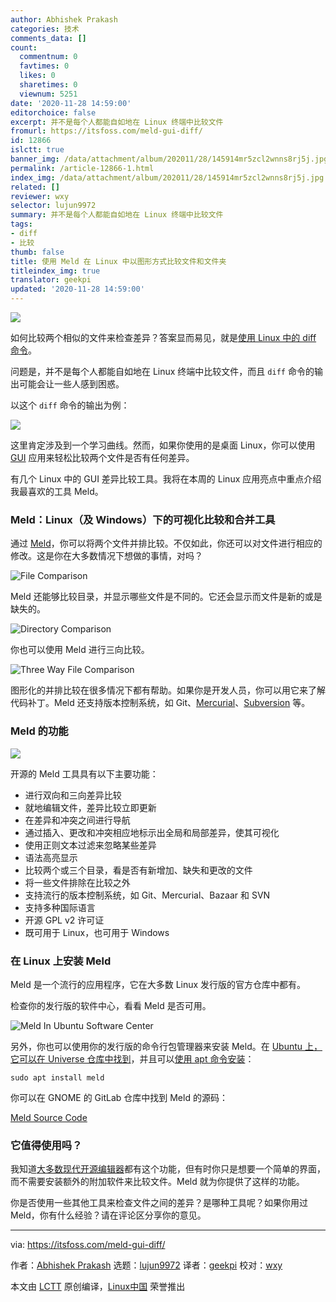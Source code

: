 ```yaml
---
author: Abhishek Prakash
categories: 技术
comments_data: []
count:
  commentnum: 0
  favtimes: 0
  likes: 0
  sharetimes: 0
  viewnum: 5251
date: '2020-11-28 14:59:00'
editorchoice: false
excerpt: 并不是每个人都能自如地在 Linux 终端中比较文件
fromurl: https://itsfoss.com/meld-gui-diff/
id: 12866
islctt: true
banner_img: /data/attachment/album/202011/28/145914mr5zcl2wnns8rj5j.jpg
permalink: /article-12866-1.html
index_img: /data/attachment/album/202011/28/145914mr5zcl2wnns8rj5j.jpg.thumb.jpg
related: []
reviewer: wxy
selector: lujun9972
summary: 并不是每个人都能自如地在 Linux 终端中比较文件
tags:
- diff
- 比较
thumb: false
title: 使用 Meld 在 Linux 中以图形方式比较文件和文件夹
titleindex_img: true
translator: geekpi
updated: '2020-11-28 14:59:00'
---
```


![](/data/attachment/album/202011/28/145914mr5zcl2wnns8rj5j.jpg)


如何比较两个相似的文件来检查差异？答案显而易见，就是[使用 Linux 中的 diff 命令](https://linuxhandbook.com/diff-command/)。


问题是，并不是每个人都能自如地在 Linux 终端中比较文件，而且 `diff` 命令的输出可能会让一些人感到困惑。


以这个 `diff` 命令的输出为例：


![](/data/attachment/album/202011/28/150137anmhkwoqpqd2cfnc.png)


这里肯定涉及到一个学习曲线。然而，如果你使用的是桌面 Linux，你可以使用 [GUI](https://itsfoss.com/gui-cli-tui/) 应用来轻松比较两个文件是否有任何差异。


有几个 Linux 中的 GUI 差异比较工具。我将在本周的 Linux 应用亮点中重点介绍我最喜欢的工具 Meld。


### Meld：Linux（及 Windows）下的可视化比较和合并工具


通过 [Meld](https://meldmerge.org)，你可以将两个文件并排比较。不仅如此，你还可以对文件进行相应的修改。这是你在大多数情况下想做的事情，对吗？


![File Comparison](/data/attachment/album/202011/28/145956hp3qpa52ypudtw95.png)


Meld 还能够比较目录，并显示哪些文件是不同的。它还会显示而文件是新的或是缺失的。


![Directory Comparison](/data/attachment/album/202011/28/150003ovv6gs6iwyzzygsd.png)


你也可以使用 Meld 进行三向比较。


![Three Way File Comparison](/data/attachment/album/202011/28/150010saxeegieehleo2cm.png)


图形化的并排比较在很多情况下都有帮助。如果你是开发人员，你可以用它来了解代码补丁。Meld 还支持版本控制系统，如 Git、[Mercurial](https://www.mercurial-scm.org/)、[Subversion](https://subversion.apache.org/) 等。


### Meld 的功能


![](/data/attachment/album/202011/28/150014rj3vhvl9vijhmj9i.png)


开源的 Meld 工具具有以下主要功能：


* 进行双向和三向差异比较
* 就地编辑文件，差异比较立即更新
* 在差异和冲突之间进行导航
* 通过插入、更改和冲突相应地标示出全局和局部差异，使其可视化
* 使用正则文本过滤来忽略某些差异
* 语法高亮显示
* 比较两个或三个目录，看是否有新增加、缺失和更改的文件
* 将一些文件排除在比较之外
* 支持流行的版本控制系统，如 Git、Mercurial、Bazaar 和 SVN
* 支持多种国际语言
* 开源 GPL v2 许可证
* 既可用于 Linux，也可用于 Windows


### 在 Linux 上安装 Meld


Meld 是一个流行的应用程序，它在大多数 Linux 发行版的官方仓库中都有。


检查你的发行版的软件中心，看看 Meld 是否可用。


![Meld In Ubuntu Software Center](/data/attachment/album/202011/28/150023psh63wgsrgug1ue2.png)


另外，你也可以使用你的发行版的命令行包管理器来安装 Meld。在 [Ubuntu 上，它可以在 Universe 仓库中找到](https://itsfoss.com/ubuntu-repositories/)，并且可以[使用 apt 命令安装](https://itsfoss.com/apt-command-guide/)：



```
sudo apt install meld

```

你可以在 GNOME 的 GitLab 仓库中找到 Meld 的源码：


[Meld Source Code](https://gitlab.gnome.org/GNOME/meld)


### 它值得使用吗？


我知道[大多数现代开源编辑器](https://itsfoss.com/best-modern-open-source-code-editors-for-linux/)都有这个功能，但有时你只是想要一个简单的界面，而不需要安装额外的附加软件来比较文件。Meld 就为你提供了这样的功能。


你是否使用一些其他工具来检查文件之间的差异？是哪种工具呢？如果你用过 Meld，你有什么经验？请在评论区分享你的意见。




---


via: <https://itsfoss.com/meld-gui-diff/>


作者：[Abhishek Prakash](https://itsfoss.com/author/abhishek/) 选题：[lujun9972](https://github.com/lujun9972) 译者：[geekpi](https://github.com/geekpi) 校对：[wxy](https://github.com/wxy)


本文由 [LCTT](https://github.com/LCTT/TranslateProject) 原创编译，[Linux中国](https://linux.cn/) 荣誉推出